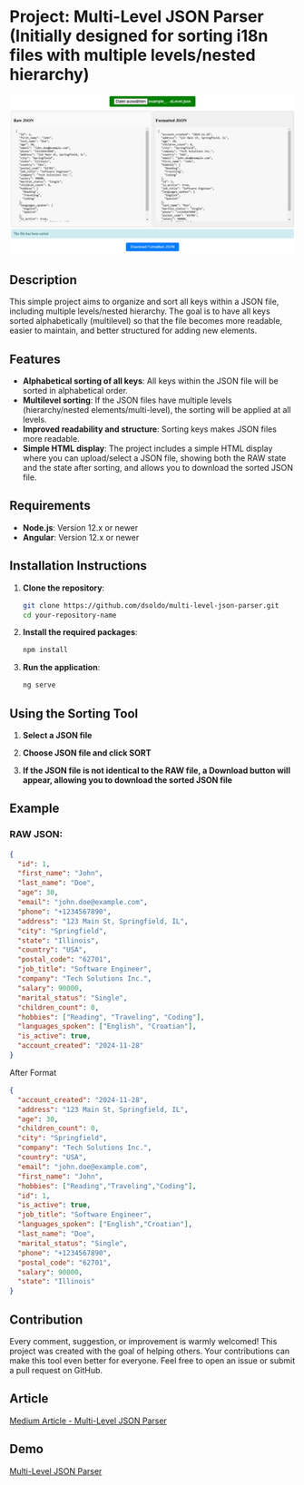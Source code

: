# Project: Multi-Level JSON Parser (Initially designed for sorting i18n files with multiple levels/nested hierarchy)

<img src="public/parser_screen.png" alt="Multi-Level JSON Parser">

## Description
This simple project aims to organize and sort all keys within a JSON file, including multiple levels/nested hierarchy. The goal is to have all keys sorted alphabetically (multilevel) so that the file becomes more readable, easier to maintain, and better structured for adding new elements.

## Features
- **Alphabetical sorting of all keys**: All keys within the JSON file will be sorted in alphabetical order.
- **Multilevel sorting**: If the JSON files have multiple levels (hierarchy/nested elements/multi-level), the sorting will be applied at all levels.
- **Improved readability and structure**: Sorting keys makes JSON files more readable.
- **Simple HTML display**: The project includes a simple HTML display where you can upload/select a JSON file, showing both the RAW state and the state after sorting, and allows you to download the sorted JSON file.

## Requirements
- **Node.js**: Version 12.x or newer
- **Angular**: Version 12.x or newer

## Installation Instructions
1. **Clone the repository**:
    ```bash
    git clone https://github.com/dsoldo/multi-level-json-parser.git
    cd your-repository-name
    ```

2. **Install the required packages**:
    ```bash
    npm install
    ```

3. **Run the application**:
    ```bash
    ng serve
    ```

## Using the Sorting Tool
1. **Select a JSON file**

2. **Choose JSON file and click SORT**

3. **If the JSON file is not identical to the RAW file, a Download button will appear, allowing you to download the sorted JSON file**

## Example

### RAW JSON:

```json
{
  "id": 1,
  "first_name": "John",
  "last_name": "Doe",
  "age": 30,
  "email": "john.doe@example.com",
  "phone": "+1234567890",
  "address": "123 Main St, Springfield, IL",
  "city": "Springfield",
  "state": "Illinois",
  "country": "USA",
  "postal_code": "62701",
  "job_title": "Software Engineer",
  "company": "Tech Solutions Inc.",
  "salary": 90000,
  "marital_status": "Single",
  "children_count": 0,
  "hobbies": ["Reading", "Traveling", "Coding"],
  "languages_spoken": ["English", "Croatian"],
  "is_active": true,
  "account_created": "2024-11-28"
}
```

After Format
```json
{
  "account_created": "2024-11-28",
  "address": "123 Main St, Springfield, IL",
  "age": 30,
  "children_count": 0,
  "city": "Springfield",
  "company": "Tech Solutions Inc.",
  "country": "USA",
  "email": "john.doe@example.com",
  "first_name": "John",
  "hobbies": ["Reading","Traveling","Coding"],
  "id": 1,
  "is_active": true,
  "job_title": "Software Engineer",
  "languages_spoken": ["English","Croatian"],
  "last_name": "Doe",
  "marital_status": "Single",
  "phone": "+1234567890",
  "postal_code": "62701",
  "salary": 90000,
  "state": "Illinois"
}
```

## Contribution
Every comment, suggestion, or improvement is warmly welcomed! This project was created with the goal of helping others. Your contributions can make this tool even better for everyone. Feel free to open an issue or submit a pull request on GitHub.

## Article
[Medium Article - Multi-Level JSON Parser](https://medium.com/@darijan.soldo/multi-level-json-sorter-by-key-in-angular-5288aacaf1e6)

## Demo
[Multi-Level JSON Parser](https://multi-level-json-parser.web.app/)
